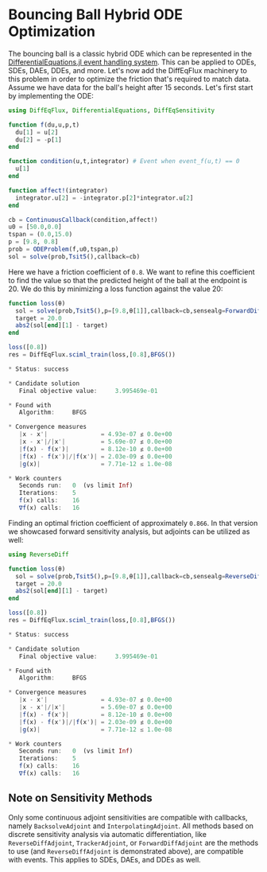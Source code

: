 # Bouncing Ball Hybrid ODE Optimization

The bouncing ball is a classic hybrid ODE which can be represented in
the [DifferentialEquations.jl event handling system](https://diffeq.sciml.ai/stable/features/callback_functions/). This can be applied to ODEs, SDEs, DAEs, DDEs,
and more. Let's now add the DiffEqFlux machinery to this
problem in order to optimize the friction that's required to match
data. Assume we have data for the ball's height after 15 seconds. Let's
first start by implementing the ODE:

```julia
using DiffEqFlux, DifferentialEquations, DiffEqSensitivity

function f(du,u,p,t)
  du[1] = u[2]
  du[2] = -p[1]
end

function condition(u,t,integrator) # Event when event_f(u,t) == 0
  u[1]
end

function affect!(integrator)
  integrator.u[2] = -integrator.p[2]*integrator.u[2]
end

cb = ContinuousCallback(condition,affect!)
u0 = [50.0,0.0]
tspan = (0.0,15.0)
p = [9.8, 0.8]
prob = ODEProblem(f,u0,tspan,p)
sol = solve(prob,Tsit5(),callback=cb)
```

Here we have a friction coefficient of `0.8`. We want to refine this
coefficient to find the value so that the predicted height of the ball
at the endpoint is 20. We do this by minimizing a loss function against
the value 20:

```julia
function loss(θ)
  sol = solve(prob,Tsit5(),p=[9.8,θ[1]],callback=cb,sensealg=ForwardDiffSensitivity())
  target = 20.0
  abs2(sol[end][1] - target)
end

loss([0.8])
res = DiffEqFlux.sciml_train(loss,[0.8],BFGS())
```

```julia
* Status: success

* Candidate solution
   Final objective value:     3.995469e-01

* Found with
   Algorithm:     BFGS

* Convergence measures
   |x - x'|               = 4.93e-07 ≰ 0.0e+00
   |x - x'|/|x'|          = 5.69e-07 ≰ 0.0e+00
   |f(x) - f(x')|         = 8.12e-10 ≰ 0.0e+00
   |f(x) - f(x')|/|f(x')| = 2.03e-09 ≰ 0.0e+00
   |g(x)|                 = 7.71e-12 ≤ 1.0e-08

* Work counters
   Seconds run:   0  (vs limit Inf)
   Iterations:    5
   f(x) calls:    16
   ∇f(x) calls:   16
```

Finding an optimal friction coefficient of approximately `0.866`. In
that version we showcased forward sensitivity analysis, but adjoints
can be utilized as well:

```julia
using ReverseDiff

function loss(θ)
  sol = solve(prob,Tsit5(),p=[9.8,θ[1]],callback=cb,sensealg=ReverseDiffAdjoint())
  target = 20.0
  abs2(sol[end][1] - target)
end

loss([0.8])
res = DiffEqFlux.sciml_train(loss,[0.8],BFGS())
```

```julia
* Status: success

* Candidate solution
   Final objective value:     3.995469e-01

* Found with
   Algorithm:     BFGS

* Convergence measures
   |x - x'|               = 4.93e-07 ≰ 0.0e+00
   |x - x'|/|x'|          = 5.69e-07 ≰ 0.0e+00
   |f(x) - f(x')|         = 8.12e-10 ≰ 0.0e+00
   |f(x) - f(x')|/|f(x')| = 2.03e-09 ≰ 0.0e+00
   |g(x)|                 = 7.71e-12 ≤ 1.0e-08

* Work counters
   Seconds run:   0  (vs limit Inf)
   Iterations:    5
   f(x) calls:    16
   ∇f(x) calls:   16
```

## Note on Sensitivity Methods

Only some continuous adjoint sensitivities are compatible with callbacks, namely
`BacksolveAdjoint` and `InterpolatingAdjoint`. All methods based on discrete sensitivity
analysis via automatic differentiation, like `ReverseDiffAdjoint`, `TrackerAdjoint`, or
`ForwardDiffAdjoint` are the methods to use (and `ReverseDiffAdjoint` is demonstrated above),
are compatible with events. This applies to SDEs, DAEs, and DDEs as well.
